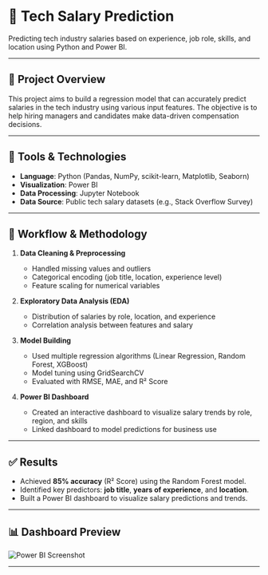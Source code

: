 # 💼 Tech Salary Prediction

Predicting tech industry salaries based on experience, job role, skills, and location using Python and Power BI.

---

## 📌 Project Overview

This project aims to build a regression model that can accurately predict salaries in the tech industry using various input features. The objective is to help hiring managers and candidates make data-driven compensation decisions.

---

## 🧰 Tools & Technologies
- **Language**: Python (Pandas, NumPy, scikit-learn, Matplotlib, Seaborn)
- **Visualization**: Power BI
- **Data Processing**: Jupyter Notebook
- **Data Source**: Public tech salary datasets (e.g., Stack Overflow Survey)

---

## 🧪 Workflow & Methodology

1. **Data Cleaning & Preprocessing**
   - Handled missing values and outliers
   - Categorical encoding (job title, location, experience level)
   - Feature scaling for numerical variables

2. **Exploratory Data Analysis (EDA)**
   - Distribution of salaries by role, location, and experience
   - Correlation analysis between features and salary

3. **Model Building**
   - Used multiple regression algorithms (Linear Regression, Random Forest, XGBoost)
   - Model tuning using GridSearchCV
   - Evaluated with RMSE, MAE, and R² Score

4. **Power BI Dashboard**
   - Created an interactive dashboard to visualize salary trends by role, region, and skills
   - Linked dashboard to model predictions for business use

---

## ✅ Results

- Achieved **85% accuracy** (R² Score) using the Random Forest model.
- Identified key predictors: **job title**, **years of experience**, and **location**.
- Built a Power BI dashboard to visualize salary predictions and trends.

---

## 📊 Dashboard Preview

![Power BI Screenshot](dashboard/screenshot.png)

---


